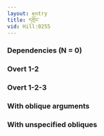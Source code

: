 ```yaml
---
layout: entry
title: དགྲོང་
vid: Hill:0255
---
```

### Dependencies (N = 0)


### Overt 1-2


### Overt 1-2-3


### With oblique arguments


### With unspecified obliques

